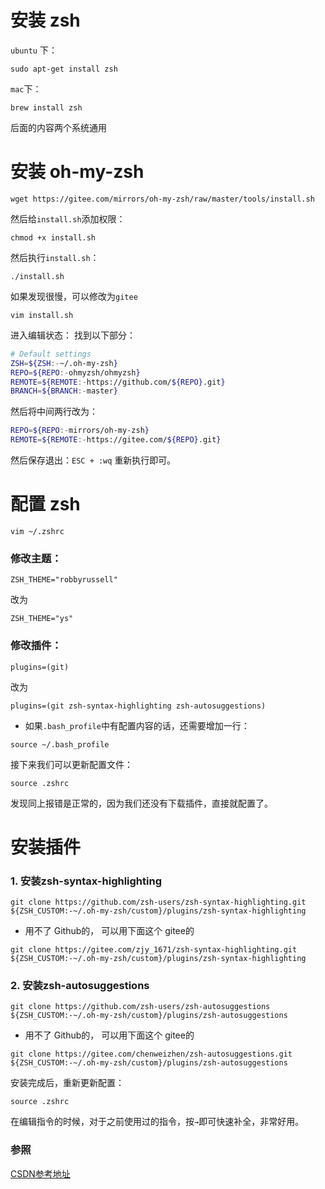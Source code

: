 # 安装 zsh
`ubuntu` 下：
```shell
sudo apt-get install zsh
```

`mac`下：
```shell
brew install zsh
```
后面的内容两个系统通用

# 安装 oh-my-zsh
```shell
wget https://gitee.com/mirrors/oh-my-zsh/raw/master/tools/install.sh
```
然后给`install.sh`添加权限：
```shell
chmod +x install.sh
```

然后执行`install.sh`：
```shell
./install.sh
```
如果发现很慢，可以修改为`gitee`
```shell
vim install.sh
```
进入编辑状态：
找到以下部分：
```sh
# Default settings
ZSH=${ZSH:-~/.oh-my-zsh}
REPO=${REPO:-ohmyzsh/ohmyzsh}
REMOTE=${REMOTE:-https://github.com/${REPO}.git}
BRANCH=${BRANCH:-master}
```
然后将中间两行改为：
```sh
REPO=${REPO:-mirrors/oh-my-zsh}
REMOTE=${REMOTE:-https://gitee.com/${REPO}.git}
```
然后保存退出：`ESC + :wq`
重新执行即可。

# 配置 zsh
```shell
vim ~/.zshrc
```
### 修改主题：
```shell
ZSH_THEME="robbyrussell"
```
改为
```shell
ZSH_THEME="ys"
```
### 修改插件：
```
plugins=(git)
```
改为
```
plugins=(git zsh-syntax-highlighting zsh-autosuggestions)
```
- 如果`.bash_profile`中有配置内容的话，还需要增加一行：
```shell
source ~/.bash_profile
```

接下来我们可以更新配置文件：
```shell
source .zshrc
```
发现同上报错是正常的，因为我们还没有下载插件，直接就配置了。

# 安装插件
### 1. 安装zsh-syntax-highlighting
```shell
git clone https://github.com/zsh-users/zsh-syntax-highlighting.git ${ZSH_CUSTOM:-~/.oh-my-zsh/custom}/plugins/zsh-syntax-highlighting
```
- 用不了 Github的， 可以用下面这个 gitee的
```shell
git clone https://gitee.com/zjy_1671/zsh-syntax-highlighting.git ${ZSH_CUSTOM:-~/.oh-my-zsh/custom}/plugins/zsh-syntax-highlighting
```
### 2. 安装zsh-autosuggestions
```shell
git clone https://github.com/zsh-users/zsh-autosuggestions ${ZSH_CUSTOM:-~/.oh-my-zsh/custom}/plugins/zsh-autosuggestions
```
- 用不了 Github的， 可以用下面这个 gitee的
```shell
git clone https://gitee.com/chenweizhen/zsh-autosuggestions.git ${ZSH_CUSTOM:-~/.oh-my-zsh/custom}/plugins/zsh-autosuggestions
```

安装完成后，重新更新配置：
```shell
source .zshrc
```
在编辑指令的时候，对于之前使用过的指令，按`→`即可快速补全，非常好用。


### 参照
[CSDN参考地址](https://blog.csdn.net/qwe641259875/article/details/107201760)